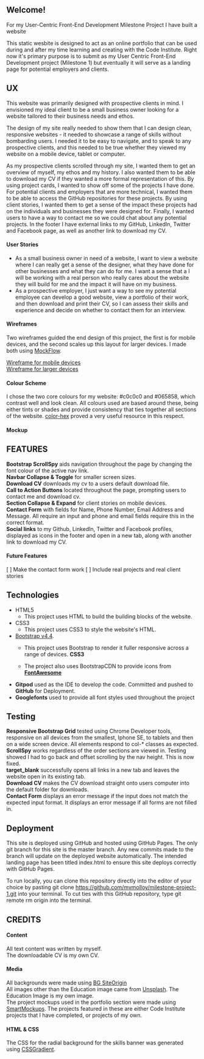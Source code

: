 ## Welcome!  
For my User-Centric Front-End Development Milestone Project I have built a website 

This static wesbite is designed to act as an online portfolio that can be used during and after my time learning and creating with the Code Institute. Right now it's primary purpose is to submit as my User Centric Front-End Development project (Milestone 1) but eventually it will serve as a landing page for potential employers and clients. 

## UX
This website was primarily designed with prospective clients in mind. I envisioned my ideal client to be a small business owner looking for a website tailored to their business needs and ethos. 

The design of my site really needed to show them that I can design clean, responsive websites - it needed to showcase a range of skills without bombarding users. I needed it to be easy to navigate, and to speak to any prospective clients, and this needed to be true whether they viewed my website on a mobile device, tablet or computer. 

As my prospective clients scrolled through my site, I wanted them to get an overview of myself, my ethos and my history. I also wanted them to be able to download my CV if they wanted a more formal representation of this. By using project cards, I wanted to show off some of the projects I have done. For potential clients and employers that are more technical, I wanted them to be able to access the GitHub repositories for these projects. By using client stories, I wanted them to get a sense of the impact these projects had on the individuals and businesses they were designed for. Finally, I wanted users to have a way to contact me so we could chat about any potential projects. In the footer I have external links to my GitHub, LinkedIn, Twitter and Facebook page, as well as another link to download my CV. 

#### User Stories 
- As a small business owner in need of a website, I want to view a website where I can really get a sense of the designer, what they have done for other businesses and what they can do for me. I want a sense that a I will be working with a real person who really cares about the website they will build for me and the impact it will have on my business. 
- As a prospective employer, I just want a way to see my potential employee can develop a good website, view a portfolio of their work, and then download and print their CV, so I can assess their skills and experience and decide on whether to contact them for an interview.

#### Wireframes
Two wireframes guided the end design of this project, the first is for mobile devices, and the second scales up this layout for larger devices. I made both using [MockFlow](https://mockflow.com).

[Wireframe for mobile devices](https://github.com/mvmolloy/milestone-project-1/blob/master/assets/wireframes/mobile-wireframe.png)  
[Wireframe for larger devices](https://github.com/mvmolloy/milestone-project-1/blob/master/assets/wireframes/desktop-wireframe.png)

#### Colour Scheme 
I chose the two core colours for my website: #c0c0c0 and #065858, which contrast well and look clean. All colours used are based around these, being either tints or shades and provide consistency that ties together all sections of the website. [color-hex](https://www.color-hex.com/) proved a very useful resource in this respect. 

#### Mockup 

## FEATURES
**Bootstrap ScrollSpy** aids navigation throughout the page by changing the font colour of the active nav link.  
**Navbar Collapse & Toggle** for smaller screen sizes.  
**Download CV** downloads my cv to a users default download file.   
**Call to Action Buttons** located throughout the page, prompting users to contact me and download cv.   
**Section Collapse & Expand** for client stories on mobile devices.   
**Contact Form** with fields for Name, Phone Number, Email Address and Message. All require an input and phone and email fields require this in the correct format.   
**Social links** to my Github, LinkedIn, Twitter and Facebook profiles, displayed as icons in the footer and open in a new tab, along with another link to download my CV.

#### Future Features 
[ ] Make the contact form work 
[ ] Include real projects and real client stories

## Technologies
- HTML5
    - This project uses HTML to build the building blocks of the website. 
- CSS3
    - This project uses CSS3 to style the website's HTML.
- [Bootstrap v4.4](https://www.bootstrapcdn.com). 
    - This project uses Bootstrap to render it fuller responsive across a range of devices. 
**CSS3**

    - The project also uses BootstrapCDN to provide icons from **[FontAwesome](https://www.bootstrapcdn.com/fontawesome/)**
- **Gitpod** used as the IDE to develop the code. Committed and pushed to **GitHub** for Deployment.
- **Googlefonts** used to provide all font styles used throughout the project


## Testing
**Responsive Bootstrap Grid** tested using Chrome Developer tools, responsive on all devices from the smallest, Iphone SE, to tablets and then on a wide screen device. All elements respond to col-* classes as expected.  
**ScrollSpy** works regardless of the order sections are viewed in. Testing showed I had to go back and offset scrolling by the nav height. This is now fixed.  
**target_blank** successfully opens all links in a new tab and leaves the website open in its existing tab.  
**Download CV** makes the CV download straight onto users computer into the default folder for downloads.  
**Contact Form** displays an error message if the input does not match the expected input format. It displays an error message if all forms are not filled in. 

## Deployment 
This site is deployed using GitHub and hosted using GitHub Pages. The only git branch for this site is the master branch. Any new commits made to the branch will update on the deployed website automatically. The intended landing page has been titled index.html to ensure this site deploys correctly with GitHub Pages. 

To run locally, you can clone this repository directly into the editor of your choice by pasting git clone https://github.com/mvmolloy/milestone-project-1.git into your terminal. To cut ties with this GitHub repository, type git remote rm origin into the terminal.

## CREDITS 

#### Content
All text content was written by myself.  
The downloadable CV is my own CV. 

#### Media
All backgrounds were made using [BG SiteOrigin](http://bg.siteorigin.com)  
All images other than the Education image came from [Unsplash](https://unsplash.com/). The Education Image is my own image.    
The project mockups used in the portfolio section were made using [SmartMockups](https://smartmockups.com). The projects featured in these are either Code Institute projects that I have completed, or projects of my own.

#### HTML & CSS
The CSS for the radial background for the skills banner was generated using [CSSGradient](https://cssgradient.io/). 


